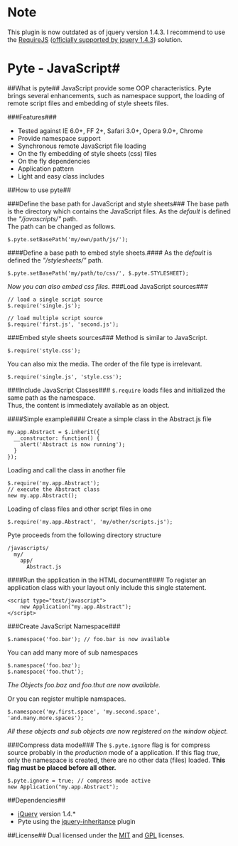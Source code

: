 # Note #
This plugin is now outdated as of jquery version 1.4.3. I recommend to use the [RequireJS](http://requirejs.org/) ([officially supported by jquery 1.4.3](http://blog.jquery.com/2010/10/16/jquery-143-released/)) solution.

# Pyte - JavaScript#

##What is pyte##
JavaScript provide some OOP characteristics.
Pyte brings several enhancements, such as namespace support, the loading of remote script files and embedding of style sheets files.

###Features###
* Tested against IE 6.0+, FF 2+, Safari 3.0+, Opera 9.0+, Chrome
* Provide namespace support
* Synchronous remote JavaScript file loading
* On the fly embedding of style sheets (css) files
* On the fly dependencies
* Application pattern
* Light and easy class includes

##How to use pyte##

###Define the base path for JavaScript and style sheets###
The base path is the directory which contains the JavaScript files.
As the _default_ is defined the _"/javascripts/"_ path.<br />
The path can be changed as follows.

    $.pyte.setBasePath('my/own/path/js/');

####Define a base path to embed style sheets.####
As the _default_ is defined the _"/stylesheets/"_ path.<br />
 
    $.pyte.setBasePath('my/path/to/css/', $.pyte.STYLESHEET);

_Now you can also embed css files._
###Load JavaScript sources###

    // load a single script source
    $.require('single.js');

    // load multiple script source
    $.require('first.js', 'second.js');

###Embed style sheets sources###
Method is similar to JavaScript.

    $.require('style.css');

You can also mix the media. The order of the file type is irrelevant.

    $.require('single.js', 'style.css');

###Include JavaScript Classes###
``$.require`` loads files and initialized the same path as the namespace. <br />
Thus, the content is immediately available as an object.

####Simple example####
Create a simple class in the Abstract.js file

    my.app.Abstract = $.inherit({
      __constructor: function() {
        alert('Abstract is now running');
      }
    });

Loading and call the class in another file

    $.require('my.app.Abstract');
    // execute the Abstract class
    new my.app.Abstract();
    
Loading of class files and other script files in one

    $.require('my.app.Abstract', 'my/other/scripts.js');
    
Pyte proceeds from the following directory structure
  
    /javascripts/
      my/
        app/
          Abstract.js

####Run the application in the HTML document####
To register an application class with your layout only include this single statement.

    <script type="text/javascript">
        new Application("my.app.Abstract");
    </script>

###Create JavaScript Namespace###

    $.namespace('foo.bar'); // foo.bar is now available
  
You can add many more of sub namespaces

    $.namespace('foo.baz'); 
    $.namespace('foo.thut');
_The Objects foo.baz and foo.thut are now available._


Or you can register multiple namspaces.

    $.namespace('my.first.space', 'my.second.space', 'and.many.more.spaces');
_All these objects and sub objects are now registered on the window object._

###Compress data mode###
The <code>$.pyte.ignore</code> flag is for compress source probably in the _production_ mode of a application.
If this flag _true_, only the namespace is created, there are no other data (files) loaded. __This flag must be placed before all other.__

    $.pyte.ignore = true; // compress mode active
    new Application("my.app.Abstract");
    
##Dependencies##
* [jQuery](http://jquery.com/) version 1.4.*
* Pyte using the [jquery-inheritance](http://code.google.com/p/jquery-inheritance/) plugin

##License##
Dual licensed under the [MIT](http://www.opensource.org/licenses/mit-license.php) and [GPL](http://www.gnu.org/licenses/gpl.html) licenses.